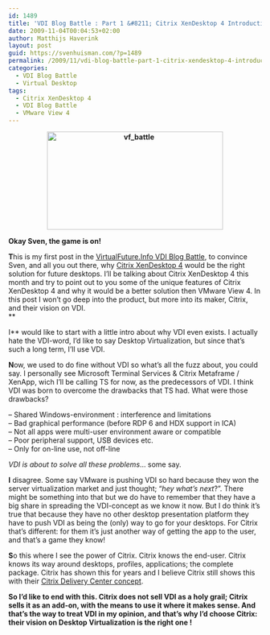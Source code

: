 ```yaml
---
id: 1489
title: 'VDI Blog Battle : Part 1 &#8211; Citrix XenDesktop 4 Introduction'
date: 2009-11-04T00:04:53+02:00
author: Matthijs Haverink
layout: post
guid: https://svenhuisman.com/?p=1489
permalink: /2009/11/vdi-blog-battle-part-1-citrix-xendesktop-4-introduction/
categories:
  - VDI Blog Battle
  - Virtual Desktop
tags:
  - Citrix XenDesktop 4
  - VDI Blog Battle
  - VMware View 4
---
```

<p style="TEXT-ALIGN: center">
  <strong><img class="size-medium wp-image-1475 aligncenter" title="vf_battle" src="https://svenhuisman.com/wp-content/uploads/2009/11/vf_battle-350x195.jpg" alt="vf_battle" width="350" height="195" srcset="https://svenhuisman.com/wp-content/uploads/2009/11/vf_battle-350x195.jpg 350w, https://svenhuisman.com/wp-content/uploads/2009/11/vf_battle.jpg 604w" sizes="(max-width: 350px) 100vw, 350px" /></strong>
</p>

**Okay Sven, the game is on!**

**T**his is my first post in the <a href="https://svenhuisman.com/2009/11/bloggers-battle-citrix-xendesktop-vs-vmware-view/" target="_self">VirtualFuture.Info VDI Blog Battle</a>, to convince Sven, and all you out there, why <a href="https://svenhuisman.com/http:/www.citrix.com/lang/English/lp/lp_1858751.asp" target="_blank">Citrix XenDesktop 4</a> would be the right solution for future desktops. I’ll be talking about Citrix XenDesktop 4 this month and try to point out to you some of the unique features of Citrix XenDesktop 4 and why it would be a better solution then VMware View 4. In this post I won’t go deep into the product, but more into its maker, Citrix, and their vision on VDI.  
**<!--more-->

  
I** would like to start with a little intro about why VDI even exists. I actually hate the VDI-word, I&#8217;d like to say Desktop Virtualization, but since that&#8217;s such a long term, I&#8217;ll use VDI.

**N**ow, we used to do fine without VDI so what’s all the fuzz about, you could say. I personally see Microsoft Terminal Services & Citrix Metaframe / XenApp, wich I’ll be calling TS for now, as the predecessors of VDI. I think VDI was born to overcome the drawbacks that TS had. What were those drawbacks?

&#8211; Shared Windows-environment : interference and limitations  
&#8211; Bad graphical performance (before RDP 6 and HDX support in ICA)  
&#8211; Not all apps were multi-user environment aware or compatible  
&#8211; Poor peripheral support, USB devices etc.  
&#8211; Only for on-line use, not off-line

_VDI is about to solve all these problems_… some say.

**I** disagree. Some say VMware is pushing VDI so hard because they won the server virtualization market and just thought; “_hey what’s next_?”. There might be something into that but we do have to remember that they have a big share in spreading the VDI-concept as we know it now. But I do think it&#8217;s true that because they have no other desktop presentation platform they have to push VDI as being the (only) way to go for your desktops. For Citrix that’s different: for them it’s just another way of getting the app to the user, and that’s a game they know!

**S**o this where I see the power of Citrix. Citrix knows the end-user. Citrix knows its way around desktops, profiles, applications; the complete package. Citrix has shown this for years and I believe Citrix still shows this with their <a href="http://www.citrix.com/English/ps2/products/product.asp?contentID=683711" target="_blank">Citrix Delivery Center concept</a>.

**So I&#8217;d like to end with this. Citrix does not sell VDI as a holy grail; Citrix sells it as an add-on, with the means to use it where it makes sense. And that’s the way to treat VDI in my opinion, and that&#8217;s why I&#8217;d choose Citrix: their vision on Desktop Virtualization is the right one !**